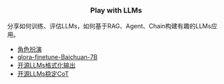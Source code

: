 
<h3 align="center">
Play with LLMs
</h3>

分享如何训练、评估LLMs，如何基于RAG、Agent、Chain构建有趣的LLMs应用。

- [角色扮演](./roleplay/README.md)
- [qlora-finetune-Baichuan-7B](./finetune-qlora-baichuan/)
- [开源LLMs格式化输出](./examples/enforce-open-source-llms-response-with-JSON-format.ipynb)
- [开源LLMs稳定CoT](./examples/mistral-CoT-Agent.ipynb)
